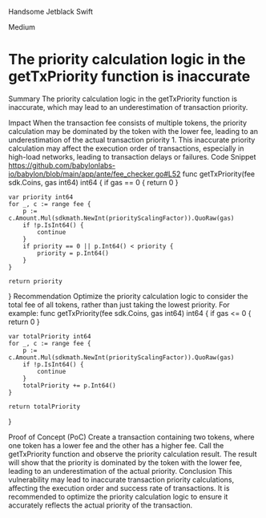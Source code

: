 Handsome Jetblack Swift

Medium

# The priority calculation logic in the getTxPriority function is inaccurate

Summary
The priority calculation logic in the getTxPriority function is inaccurate, which may lead to an underestimation of transaction priority.

Impact
When the transaction fee consists of multiple tokens, the priority calculation may be dominated by the token with the lower fee, leading to an underestimation of the actual transaction priority 1.
This inaccurate priority calculation may affect the execution order of transactions, especially in high-load networks, leading to transaction delays or failures.
Code Snippet
https://github.com/babylonlabs-io/babylon/blob/main/app/ante/fee_checker.go#L52
<GO>
func getTxPriority(fee sdk.Coins, gas int64) int64 {
	if gas == 0 {
		return 0
	}

	var priority int64
	for _, c := range fee {
		p := c.Amount.Mul(sdkmath.NewInt(priorityScalingFactor)).QuoRaw(gas)
		if !p.IsInt64() {
			continue
		}
		if priority == 0 || p.Int64() < priority {
			priority = p.Int64()
		}
	}

	return priority
}
Recommendation
Optimize the priority calculation logic to consider the total fee of all tokens, rather than just taking the lowest priority. For example:
<GO>
func getTxPriority(fee sdk.Coins, gas int64) int64 {
    if gas <= 0 {
        return 0
    }

    var totalPriority int64
    for _, c := range fee {
        p := c.Amount.Mul(sdkmath.NewInt(priorityScalingFactor)).QuoRaw(gas)
        if !p.IsInt64() {
            continue
        }
        totalPriority += p.Int64()
    }

    return totalPriority
}

Proof of Concept (PoC)
Create a transaction containing two tokens, where one token has a lower fee and the other has a higher fee.
Call the getTxPriority function and observe the priority calculation result.
The result will show that the priority is dominated by the token with the lower fee, leading to an underestimation of the actual priority.
Conclusion
This vulnerability may lead to inaccurate transaction priority calculations, affecting the execution order and success rate of transactions. It is recommended to optimize the priority calculation logic to ensure it accurately reflects the actual priority of the transaction.